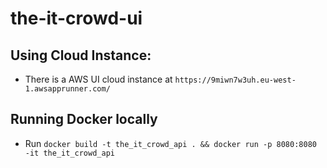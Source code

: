 # the-it-crowd-ui

## Using Cloud Instance: 
- There is a AWS UI cloud instance at ```https://9miwn7w3uh.eu-west-1.awsapprunner.com/```

## Running Docker locally
- Run ```docker build -t the_it_crowd_api . && docker run -p 8080:8080 -it the_it_crowd_api ```